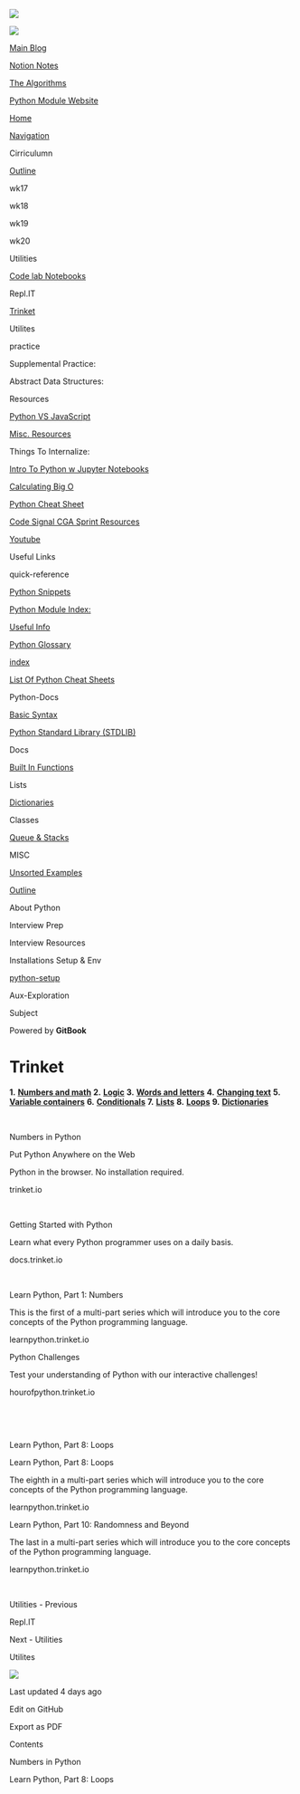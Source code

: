 <a href="../../index.html" class="link-a079aa82--primary-53a25e66--logoLink-10d08504"></a>

<img src="https://gblobscdn.gitbook.com/spaces%2F-Mij72ebV4OjqJvBacMy%2Favatar-rectangle-1630798188535.png?alt=media" class="image-67b14f24--logo-35ac2404--small-5fbe8ad7" />

<a href="../../index.html" class="link-a079aa82--primary-53a25e66--logoLink-10d08504"></a>

<img src="https://gblobscdn.gitbook.com/spaces%2F-Mij72ebV4OjqJvBacMy%2Favatar-rectangle-1630798188535.png?alt=media" class="image-67b14f24--logo-35ac2404--medium-5fbe8af6" />

<a href="https://bgoonz-blog.netlify.app/#gsc.tab=0" class="button-36063075--medium-6e2a217a--button-195c575e--linkButton-67c61496--links-282dde1f"><span class="text-4505230f--UIH400-4e41e82a--textContentFamily-49a318e1--text-8ee2c8b2"><span class="text-4505230f--UIH400-4e41e82a--textContentFamily-49a318e1">Main Blog</span></span></a>

<a href="https://www.notion.so/webdevhub42/Python-Data-Structures-Unit-1da9a5d55db844f4b62aff6fd2b4d1ce" class="button-36063075--medium-6e2a217a--button-195c575e--linkButton-67c61496--links-282dde1f"><span class="text-4505230f--UIH400-4e41e82a--textContentFamily-49a318e1--text-8ee2c8b2"><span class="text-4505230f--UIH400-4e41e82a--textContentFamily-49a318e1">Notion Notes</span></span></a>

<a href="https://bgoonz-branch-the-algos.vercel.app/" class="button-36063075--medium-6e2a217a--button-195c575e--linkButton-67c61496--links-282dde1f"><span class="text-4505230f--UIH400-4e41e82a--textContentFamily-49a318e1--text-8ee2c8b2"><span class="text-4505230f--UIH400-4e41e82a--textContentFamily-49a318e1">The Algorithms</span></span></a>

<a href="https://thealgorithms.netlify.app/#" class="button-36063075--medium-6e2a217a--button-195c575e--linkButton-67c61496--links-282dde1f"><span class="text-4505230f--UIH400-4e41e82a--textContentFamily-49a318e1--text-8ee2c8b2"><span class="text-4505230f--UIH400-4e41e82a--textContentFamily-49a318e1">Python Module Website</span></span></a>

<a href="../../index.html" class="navButton-94f2579c--navButtonClickable-161b88ca"><span class="text-4505230f--UIH300-2063425d--textContentFamily-49a318e1--navButtonLabel-14a4968f">Home</span></a>

<a href="../../navigation.html" class="navButton-94f2579c--navButtonClickable-161b88ca"><span class="text-4505230f--UIH300-2063425d--textContentFamily-49a318e1--navButtonLabel-14a4968f">Navigation</span></a>

<span class="text-4505230f--UIH300-2063425d--textContentFamily-49a318e1--navButtonLabel-14a4968f"><span class="text-4505230f--InfoH200-3a8a7a86--textContentFamily-49a318e1">Cirriculumn</span></span>

<a href="../../cirriculumn/untitled.html" class="navButton-94f2579c--navButtonClickable-161b88ca"><span class="text-4505230f--UIH300-2063425d--textContentFamily-49a318e1--navButtonLabel-14a4968f">Outline</span></a>

<span class="text-4505230f--UIH300-2063425d--textContentFamily-49a318e1--navButtonLabel-14a4968f">wk17</span>

<span class="text-4505230f--UIH300-2063425d--textContentFamily-49a318e1--navButtonLabel-14a4968f">wk18</span>

<span class="text-4505230f--UIH300-2063425d--textContentFamily-49a318e1--navButtonLabel-14a4968f">wk19</span>

<span class="text-4505230f--UIH300-2063425d--textContentFamily-49a318e1--navButtonLabel-14a4968f">wk20</span>

<span class="text-4505230f--UIH300-2063425d--textContentFamily-49a318e1--navButtonLabel-14a4968f"><span class="text-4505230f--InfoH200-3a8a7a86--textContentFamily-49a318e1">Utilities</span></span>

<a href="../code-lab-notebooks.html" class="navButton-94f2579c--navButtonClickable-161b88ca"><span class="text-4505230f--UIH300-2063425d--textContentFamily-49a318e1--navButtonLabel-14a4968f">Code lab Notebooks</span></a>

<span class="text-4505230f--UIH300-2063425d--textContentFamily-49a318e1--navButtonLabel-14a4968f">Repl.IT</span>

<a href="trinket.html" class="navButton-94f2579c--pageItemWithChildrenNested-2c5d8183--navButtonClickable-161b88ca--navButtonOpened-6a88552e"><span class="text-4505230f--UIH300-2063425d--textContentFamily-49a318e1--navButtonLabel-14a4968f">Trinket</span></a>

<span class="text-4505230f--UIH300-2063425d--textContentFamily-49a318e1--navButtonLabel-14a4968f">Utilites</span>

<span class="text-4505230f--UIH300-2063425d--textContentFamily-49a318e1--navButtonLabel-14a4968f"><span class="text-4505230f--InfoH200-3a8a7a86--textContentFamily-49a318e1">practice</span></span>

<span class="text-4505230f--UIH300-2063425d--textContentFamily-49a318e1--navButtonLabel-14a4968f">Supplemental Practice:</span>

<span class="text-4505230f--UIH300-2063425d--textContentFamily-49a318e1--navButtonLabel-14a4968f">Abstract Data Structures:</span>

<span class="text-4505230f--UIH300-2063425d--textContentFamily-49a318e1--navButtonLabel-14a4968f"><span class="text-4505230f--InfoH200-3a8a7a86--textContentFamily-49a318e1">Resources</span></span>

<a href="../../resources/python-vs-javascript.html" class="navButton-94f2579c--navButtonClickable-161b88ca"><span class="text-4505230f--UIH300-2063425d--textContentFamily-49a318e1--navButtonLabel-14a4968f">Python VS JavaScript</span></a>

<a href="../../resources/untitled-1.html" class="navButton-94f2579c--navButtonClickable-161b88ca"><span class="text-4505230f--UIH300-2063425d--textContentFamily-49a318e1--navButtonLabel-14a4968f">Misc. Resources</span></a>

<span class="text-4505230f--UIH300-2063425d--textContentFamily-49a318e1--navButtonLabel-14a4968f">Things To Internalize:</span>

<a href="../../resources/intro-to-python-w-jupyter-notebooks.html" class="navButton-94f2579c--navButtonClickable-161b88ca"><span class="text-4505230f--UIH300-2063425d--textContentFamily-49a318e1--navButtonLabel-14a4968f">Intro To Python w Jupyter Notebooks</span></a>

<a href="../../resources/calculating-big-o.html" class="navButton-94f2579c--navButtonClickable-161b88ca"><span class="text-4505230f--UIH300-2063425d--textContentFamily-49a318e1--navButtonLabel-14a4968f">Calculating Big O</span></a>

<a href="../../resources/python-cheat-sheet.html" class="navButton-94f2579c--navButtonClickable-161b88ca"><span class="text-4505230f--UIH300-2063425d--textContentFamily-49a318e1--navButtonLabel-14a4968f">Python Cheat Sheet</span></a>

<a href="../../resources/code-signal-cga-sprint-resources.html" class="navButton-94f2579c--navButtonClickable-161b88ca"><span class="text-4505230f--UIH300-2063425d--textContentFamily-49a318e1--navButtonLabel-14a4968f">Code Signal CGA Sprint Resources</span></a>

<a href="../../resources/youtube.html" class="navButton-94f2579c--navButtonClickable-161b88ca"><span class="text-4505230f--UIH300-2063425d--textContentFamily-49a318e1--navButtonLabel-14a4968f">Youtube</span></a>

<span class="text-4505230f--UIH300-2063425d--textContentFamily-49a318e1--navButtonLabel-14a4968f">Useful Links</span>

<span class="text-4505230f--UIH300-2063425d--textContentFamily-49a318e1--navButtonLabel-14a4968f"><span class="text-4505230f--InfoH200-3a8a7a86--textContentFamily-49a318e1">quick-reference</span></span>

<a href="../../misc/untitled/python-snippets.html" class="navButton-94f2579c--navButtonClickable-161b88ca"><span class="text-4505230f--UIH300-2063425d--textContentFamily-49a318e1--navButtonLabel-14a4968f">Python Snippets</span></a>

<a href="../../quick-reference/python-module-index.html" class="navButton-94f2579c--navButtonClickable-161b88ca"><span class="text-4505230f--UIH300-2063425d--textContentFamily-49a318e1--navButtonLabel-14a4968f">Python Module Index:</span></a>

<a href="../../quick-reference/untitled.html" class="navButton-94f2579c--navButtonClickable-161b88ca"><span class="text-4505230f--UIH300-2063425d--textContentFamily-49a318e1--navButtonLabel-14a4968f">Useful Info</span></a>

<a href="../../quick-reference/python-glossary.html" class="navButton-94f2579c--navButtonClickable-161b88ca"><span class="text-4505230f--UIH300-2063425d--textContentFamily-49a318e1--navButtonLabel-14a4968f">Python Glossary</span></a>

<a href="../../quick-reference/untitled-1.html" class="navButton-94f2579c--navButtonClickable-161b88ca"><span class="text-4505230f--UIH300-2063425d--textContentFamily-49a318e1--navButtonLabel-14a4968f">index</span></a>

<a href="../../bash-commands.html" class="navButton-94f2579c--navButtonClickable-161b88ca"><span class="text-4505230f--UIH300-2063425d--textContentFamily-49a318e1--navButtonLabel-14a4968f">List Of Python Cheat Sheets</span></a>

<span class="text-4505230f--UIH300-2063425d--textContentFamily-49a318e1--navButtonLabel-14a4968f"><span class="text-4505230f--InfoH200-3a8a7a86--textContentFamily-49a318e1">Python-Docs</span></span>

<a href="../../stdlib/basic-syntax.html" class="navButton-94f2579c--navButtonClickable-161b88ca"><span class="text-4505230f--UIH300-2063425d--textContentFamily-49a318e1--navButtonLabel-14a4968f">Basic Syntax</span></a>

<a href="../../stdlib/python-standard-library-stdlib.html" class="navButton-94f2579c--navButtonClickable-161b88ca"><span class="text-4505230f--UIH300-2063425d--textContentFamily-49a318e1--navButtonLabel-14a4968f">Python Standard Library (STDLIB)</span></a>

<span class="text-4505230f--UIH300-2063425d--textContentFamily-49a318e1--navButtonLabel-14a4968f">Docs</span>

<a href="../../stdlib/built-in-functions.html" class="navButton-94f2579c--navButtonClickable-161b88ca"><span class="text-4505230f--UIH300-2063425d--textContentFamily-49a318e1--navButtonLabel-14a4968f">Built In Functions</span></a>

<span class="text-4505230f--UIH300-2063425d--textContentFamily-49a318e1--navButtonLabel-14a4968f">Lists</span>

<a href="../../stdlib/dictionaries.html" class="navButton-94f2579c--navButtonClickable-161b88ca"><span class="text-4505230f--UIH300-2063425d--textContentFamily-49a318e1--navButtonLabel-14a4968f">Dictionaries</span></a>

<span class="text-4505230f--UIH300-2063425d--textContentFamily-49a318e1--navButtonLabel-14a4968f">Classes</span>

<a href="../../stdlib/queue-and-stacks.html" class="navButton-94f2579c--navButtonClickable-161b88ca"><span class="text-4505230f--UIH300-2063425d--textContentFamily-49a318e1--navButtonLabel-14a4968f">Queue &amp; Stacks</span></a>

<span class="text-4505230f--UIH300-2063425d--textContentFamily-49a318e1--navButtonLabel-14a4968f"><span class="text-4505230f--InfoH200-3a8a7a86--textContentFamily-49a318e1">MISC</span></span>

<a href="../../interview-prep/interview-resources/unsorted-examples.html" class="navButton-94f2579c--navButtonClickable-161b88ca"><span class="text-4505230f--UIH300-2063425d--textContentFamily-49a318e1--navButtonLabel-14a4968f">Unsorted Examples</span></a>

<a href="../../misc/outline.html" class="navButton-94f2579c--navButtonClickable-161b88ca"><span class="text-4505230f--UIH300-2063425d--textContentFamily-49a318e1--navButtonLabel-14a4968f">Outline</span></a>

<span class="text-4505230f--UIH300-2063425d--textContentFamily-49a318e1--navButtonLabel-14a4968f">About Python</span>

<span class="text-4505230f--UIH300-2063425d--textContentFamily-49a318e1--navButtonLabel-14a4968f"><span class="text-4505230f--InfoH200-3a8a7a86--textContentFamily-49a318e1">Interview Prep</span></span>

<span class="text-4505230f--UIH300-2063425d--textContentFamily-49a318e1--navButtonLabel-14a4968f">Interview Resources</span>

<span class="text-4505230f--UIH300-2063425d--textContentFamily-49a318e1--navButtonLabel-14a4968f"><span class="text-4505230f--InfoH200-3a8a7a86--textContentFamily-49a318e1">Installations Setup & Env</span></span>

<a href="../../installations-setup-and-env/untitled.html" class="navButton-94f2579c--navButtonClickable-161b88ca"><span class="text-4505230f--UIH300-2063425d--textContentFamily-49a318e1--navButtonLabel-14a4968f">python-setup</span></a>

<span class="text-4505230f--UIH300-2063425d--textContentFamily-49a318e1--navButtonLabel-14a4968f"><span class="text-4505230f--InfoH200-3a8a7a86--textContentFamily-49a318e1">Aux-Exploration</span></span>

<span class="text-4505230f--UIH300-2063425d--textContentFamily-49a318e1--navButtonLabel-14a4968f">Subject</span>

<a href="https://www.gitbook.com/?utm_source=content&amp;utm_medium=trademark&amp;utm_campaign=bgoonz42" class="reset-3c756112--trademark-a8da4b94"></a>

<span class="text-4505230f--TextH200-a3425406--textUIFamily-5ebd8e40">Powered by **GitBook**</span>

# <span class="text-4505230f--DisplayH900-bfb998fa--textContentFamily-49a318e1">Trinket</span>

<span class="text-4505230f--UIH300-2063425d--textUIFamily-5ebd8e40--text-8ee2c8b2"></span>

<span class="text-4505230f--UIH300-2063425d--textUIFamily-5ebd8e40--text-8ee2c8b2"></span>

<span class="text-4505230f--UIH300-2063425d--textUIFamily-5ebd8e40--text-8ee2c8b2"></span>

<span class="text-4505230f--TextH400-3033861f--textContentFamily-49a318e1"><span data-key="c1f443718a4a4e81978d74e9617da13e"><span data-offset-key="c1f443718a4a4e81978d74e9617da13e:0"> </span><span data-offset-key="c1f443718a4a4e81978d74e9617da13e:1">**1.** </span></span><a href="https://docs.trinket.io/getting-started-with-python#/numbers/numbers-in-python" class="link-a079aa82--primary-53a25e66--link-faf6c434"><span data-key="0ef45bccdd604a18a395c2ef65ea8dab"><span data-offset-key="0ef45bccdd604a18a395c2ef65ea8dab:0"><strong>Numbers and math</strong></span></span></a><span data-key="035d4ca3d7104ca3bb71a573e59c7da1"><span data-offset-key="035d4ca3d7104ca3bb71a573e59c7da1:0"> </span><span data-offset-key="035d4ca3d7104ca3bb71a573e59c7da1:1">**2.** </span></span><a href="https://docs.trinket.io/getting-started-with-python#/logic/booleans" class="link-a079aa82--primary-53a25e66--link-faf6c434"><span data-key="d8918dc72f3042e6863db3408585dd74"><span data-offset-key="d8918dc72f3042e6863db3408585dd74:0"><strong>Logic</strong></span></span></a><span data-key="18cf5a464e8d4ee4b8b24d22d1ca5b5b"><span data-offset-key="18cf5a464e8d4ee4b8b24d22d1ca5b5b:0"> </span><span data-offset-key="18cf5a464e8d4ee4b8b24d22d1ca5b5b:1">**3.** </span></span><a href="https://docs.trinket.io/getting-started-with-python#/words-and-letters/strings" class="link-a079aa82--primary-53a25e66--link-faf6c434"><span data-key="8baac617d10b47eb93a5391ae75c6557"><span data-offset-key="8baac617d10b47eb93a5391ae75c6557:0"><strong>Words and letters</strong></span></span></a><span data-key="a38af584eb5f4e7fa205519597e3ae49"><span data-offset-key="a38af584eb5f4e7fa205519597e3ae49:0"> </span><span data-offset-key="a38af584eb5f4e7fa205519597e3ae49:1">**4.** </span></span><a href="https://docs.trinket.io/getting-started-with-python#/changing-text/changing-text" class="link-a079aa82--primary-53a25e66--link-faf6c434"><span data-key="7f16c8618a9945efb65ee22bf0ffeb06"><span data-offset-key="7f16c8618a9945efb65ee22bf0ffeb06:0"><strong>Changing text</strong></span></span></a><span data-key="16bcb63df0994aaba5ee7e78c462609e"><span data-offset-key="16bcb63df0994aaba5ee7e78c462609e:0"> </span><span data-offset-key="16bcb63df0994aaba5ee7e78c462609e:1">**5.** </span></span><a href="https://docs.trinket.io/getting-started-with-python#/variable-containers/containers" class="link-a079aa82--primary-53a25e66--link-faf6c434"><span data-key="33b27b0b9d7c4f96bcb87b49ec87aef3"><span data-offset-key="33b27b0b9d7c4f96bcb87b49ec87aef3:0"><strong>Variable containers</strong></span></span></a><span data-key="352be7135d81419393c62b5e98e47ef4"><span data-offset-key="352be7135d81419393c62b5e98e47ef4:0"> </span><span data-offset-key="352be7135d81419393c62b5e98e47ef4:1">**6.** </span></span><a href="https://docs.trinket.io/getting-started-with-python#/conditionals/if-statements" class="link-a079aa82--primary-53a25e66--link-faf6c434"><span data-key="611fec2f43d64de190bd01b7d92510c9"><span data-offset-key="611fec2f43d64de190bd01b7d92510c9:0"><strong>Conditionals</strong></span></span></a><span data-key="39beb2f2494f438c87806d4f2a334325"><span data-offset-key="39beb2f2494f438c87806d4f2a334325:0"> </span><span data-offset-key="39beb2f2494f438c87806d4f2a334325:1">**7.** </span></span><a href="https://docs.trinket.io/getting-started-with-python#/lists/things-that-are-alike" class="link-a079aa82--primary-53a25e66--link-faf6c434"><span data-key="e9e0b9a036a544e8a0cb658e2cd57421"><span data-offset-key="e9e0b9a036a544e8a0cb658e2cd57421:0"><strong>Lists</strong></span></span></a><span data-key="66e6256987da424d8081d8a2ddcdf6c5"><span data-offset-key="66e6256987da424d8081d8a2ddcdf6c5:0"> </span><span data-offset-key="66e6256987da424d8081d8a2ddcdf6c5:1">**8.** </span></span><a href="https://docs.trinket.io/getting-started-with-python#/loops/while-loops" class="link-a079aa82--primary-53a25e66--link-faf6c434"><span data-key="13c45aba4d8c4306a4e3926f6fec8976"><span data-offset-key="13c45aba4d8c4306a4e3926f6fec8976:0"><strong>Loops</strong></span></span></a><span data-key="65520693d36740af9ae8446f8ed307f2"><span data-offset-key="65520693d36740af9ae8446f8ed307f2:0"> </span><span data-offset-key="65520693d36740af9ae8446f8ed307f2:1">**9.** </span></span><a href="https://docs.trinket.io/getting-started-with-python#/dictionaries/storing-information-together" class="link-a079aa82--primary-53a25e66--link-faf6c434"><span data-key="f76bac3dcb6245129eee4cdc0a073b19"><span data-offset-key="f76bac3dcb6245129eee4cdc0a073b19:0"><strong>Dictionaries</strong></span></span></a><span data-key="ec75f83907f64a858abcd4b8ff8f732b"><span data-offset-key="ec75f83907f64a858abcd4b8ff8f732b:0"><span data-slate-zero-width="z">​</span></span></span></span>

<span class="text-4505230f--TextH400-3033861f--textContentFamily-49a318e1"><span data-key="0509482904484de29afe5f3da8e60925"><span data-offset-key="0509482904484de29afe5f3da8e60925:0"><span data-slate-zero-width="n">​</span></span></span></span>

<span class="text-4505230f--HeadingH700-04e1a2a3--textContentFamily-49a318e1"><span data-key="a626c93513904d86806939734524a905"><span data-offset-key="a626c93513904d86806939734524a905:0"> Numbers in Python</span></span></span>

<a href="https://trinket.io/python3/61c47663ad" class="reset-3c756112--card-6570f064--whiteCard-fff091a4--embedLink-55aeec7a"></a>

<span class="text-4505230f--UIH400-4e41e82a--textContentFamily-49a318e1">Put Python Anywhere on the Web</span>

<span class="text-4505230f--TextH400-3033861f--textContentFamily-49a318e1">Python in the browser. No installation required.</span>

<span class="text-4505230f--TextH200-a3425406--textContentFamily-49a318e1">trinket.io</span>

<span class="text-4505230f--TextH400-3033861f--textContentFamily-49a318e1"><span data-key="f4e032f97df64962bc6c8be8443044d6"><span data-offset-key="f4e032f97df64962bc6c8be8443044d6:0"><span data-slate-zero-width="n">​</span></span></span></span>

<a href="https://docs.trinket.io/getting-started-with-python#/numbers/order-of-operations" class="reset-3c756112--card-6570f064--whiteCard-fff091a4--embedLink-55aeec7a"></a>

<span class="text-4505230f--UIH400-4e41e82a--textContentFamily-49a318e1">Getting Started with Python</span>

<span class="text-4505230f--TextH400-3033861f--textContentFamily-49a318e1">Learn what every Python programmer uses on a daily basis.</span>

<span class="text-4505230f--TextH200-a3425406--textContentFamily-49a318e1">docs.trinket.io</span>

<span class="text-4505230f--TextH400-3033861f--textContentFamily-49a318e1"><span data-key="ebfd2b1009d642ff8bac4e09f205468e"><span data-offset-key="ebfd2b1009d642ff8bac4e09f205468e:0"><span data-slate-zero-width="n">​</span></span></span></span>

<a href="https://learnpython.trinket.io/learn-python-part-1-numbers#/welcome/where-we-ll-go" class="reset-3c756112--card-6570f064--whiteCard-fff091a4--embedLink-55aeec7a"></a>

<span class="text-4505230f--UIH400-4e41e82a--textContentFamily-49a318e1">Learn Python, Part 1: Numbers</span>

<span class="text-4505230f--TextH400-3033861f--textContentFamily-49a318e1">This is the first of a multi-part series which will introduce you to the core concepts of the Python programming language.</span>

<span class="text-4505230f--TextH200-a3425406--textContentFamily-49a318e1">learnpython.trinket.io</span>

<a href="https://hourofpython.trinket.io/python-challenges#/string-challenges/number-of-things-challenge" class="reset-3c756112--card-6570f064--whiteCard-fff091a4--embedLink-55aeec7a"></a>

<span class="text-4505230f--UIH400-4e41e82a--textContentFamily-49a318e1">Python Challenges</span>

<span class="text-4505230f--TextH400-3033861f--textContentFamily-49a318e1">Test your understanding of Python with our interactive challenges!</span>

<span class="text-4505230f--TextH200-a3425406--textContentFamily-49a318e1">hourofpython.trinket.io</span>

<span class="text-4505230f--TextH400-3033861f--textContentFamily-49a318e1"><span data-key="9270891191d44999b21c3c5f3dfee4ca"><span data-offset-key="9270891191d44999b21c3c5f3dfee4ca:0">**<span data-slate-zero-width="n">​</span>**</span></span></span>

<span class="text-4505230f--TextH400-3033861f--textContentFamily-49a318e1"><span data-key="d8593bbecd2b4ac7a0cf5905e881f3ae"><span data-offset-key="d8593bbecd2b4ac7a0cf5905e881f3ae:0"><span data-slate-zero-width="n">​</span></span></span></span>

<span class="text-4505230f--HeadingH700-04e1a2a3--textContentFamily-49a318e1"><span data-key="54dea1e072484df9b3ed2211a4437f4c"><span data-offset-key="54dea1e072484df9b3ed2211a4437f4c:0">Learn Python, Part 8: Loops</span></span></span>

<a href="https://learnpython.trinket.io/learn-python-part-8-loops#/welcome/where-well-go" class="reset-3c756112--card-6570f064--whiteCard-fff091a4--embedLink-55aeec7a"></a>

<span class="text-4505230f--UIH400-4e41e82a--textContentFamily-49a318e1">Learn Python, Part 8: Loops</span>

<span class="text-4505230f--TextH400-3033861f--textContentFamily-49a318e1">The eighth in a multi-part series which will introduce you to the core concepts of the Python programming language.</span>

<span class="text-4505230f--TextH200-a3425406--textContentFamily-49a318e1">learnpython.trinket.io</span>

<a href="https://learnpython.trinket.io/learn-python-part-1-0-randomness-and-beyond#/randomness/random-numbers" class="reset-3c756112--card-6570f064--whiteCard-fff091a4--embedLink-55aeec7a"></a>

<span class="text-4505230f--UIH400-4e41e82a--textContentFamily-49a318e1">Learn Python, Part 10: Randomness and Beyond</span>

<span class="text-4505230f--TextH400-3033861f--textContentFamily-49a318e1">The last in a multi-part series which will introduce you to the core concepts of the Python programming language.</span>

<span class="text-4505230f--TextH200-a3425406--textContentFamily-49a318e1">learnpython.trinket.io</span>

<span class="text-4505230f--TextH400-3033861f--textContentFamily-49a318e1"><span data-key="6f1284a52e084095be842e4d9efeb917"><span data-offset-key="6f1284a52e084095be842e4d9efeb917:0">**<span data-slate-zero-width="n">​</span>**</span></span></span>

<a href="../repl.it.html" class="reset-3c756112--card-6570f064--whiteCard-fff091a4--cardPrevious-56a5e674"></a>

<span class="text-4505230f--TextH200-a3425406--textContentFamily-49a318e1">Utilities - Previous</span>

<span class="text-4505230f--UIH400-4e41e82a--textContentFamily-49a318e1">Repl.IT</span>

<a href="../untitled.html" class="reset-3c756112--card-6570f064--whiteCard-fff091a4--cardNext-19241c42"></a>

<span class="text-4505230f--TextH200-a3425406--textContentFamily-49a318e1">Next - Utilities</span>

<span class="text-4505230f--UIH400-4e41e82a--textContentFamily-49a318e1">Utilites</span>

<img src="https://avatars.githubusercontent.com/u/66654881?v=4" class="image-67b14f24--avatar-1c1d03ec" />

<span class="text-4505230f--TextH200-a3425406--textContentFamily-49a318e1">Last updated 4 days ago</span>

<a href="https://github.com/bgoonz/python-gitbook/blob/master/utilities/repl.it/trinket.md" class="reset-3c756112--menuItem-aa02f6ec--menuItemLight-757d5235--menuItemInline-173bdf97--pageSideMenuItem-22949732"></a>

<span class="text-4505230f--UIH300-2063425d--textUIFamily-5ebd8e40">Edit on GitHub</span>

<span class="text-4505230f--UIH300-2063425d--textUIFamily-5ebd8e40">Export as PDF</span>

<span class="text-4505230f--InfoH100-1e92e1d1--textContentFamily-49a318e1">Contents</span>

<a href="trinket.html#numbers-in-python" class="reset-3c756112--menuItem-aa02f6ec--menuItemLight-757d5235--menuItemInline-173bdf97--pageTocItem-f4427024"></a>

<span class="text-4505230f--UIH300-2063425d--textContentFamily-49a318e1"><span class="text-4505230f--UIH200-50ead35f--textContentFamily-49a318e1"> Numbers in Python</span></span>

<a href="trinket.html#learn-python-part-8-loops" class="reset-3c756112--menuItem-aa02f6ec--menuItemLight-757d5235--menuItemInline-173bdf97--pageTocItem-f4427024"></a>

<span class="text-4505230f--UIH300-2063425d--textContentFamily-49a318e1"><span class="text-4505230f--UIH200-50ead35f--textContentFamily-49a318e1">Learn Python, Part 8: Loops</span></span>
